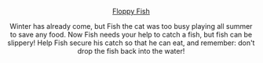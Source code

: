 

<div align=center>

[Floppy Fish](https://jvu11.github.io/Vu_Jonathan_ART2210/Projects/Game/p5/Game.html)


Winter has already come, but Fish the cat was too busy playing all summer to save any food. Now Fish needs your help to catch a fish, but fish can be slippery! Help Fish secure his catch so that he can eat, and remember: don't drop the fish back into the water!